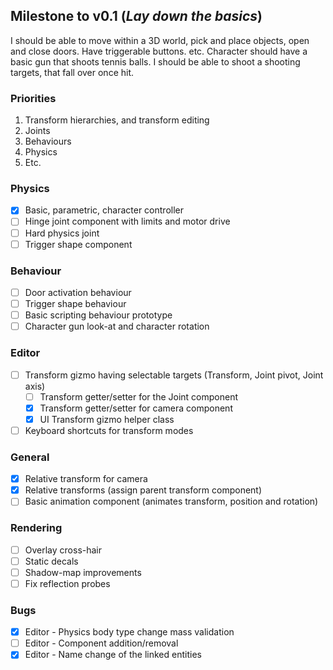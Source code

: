 ## Milestone to v0.1 (_Lay down the basics_)

I should be able to move within a 3D world, pick and place objects, open and close doors. Have triggerable buttons. etc.
Character should have a basic gun that shoots tennis balls. I should be able to shoot a shooting targets, that fall over once hit.

### Priorities
1. Transform hierarchies, and transform editing
2. Joints 
3. Behaviours
4. Physics
5. Etc.

### Physics
- [x] Basic, parametric, character controller
- [ ] Hinge joint component with limits and motor drive
- [ ] Hard physics joint
- [ ] Trigger shape component

### Behaviour
- [ ] Door activation behaviour
- [ ] Trigger shape behaviour
- [ ] Basic scripting behaviour prototype
- [ ] Character gun look-at and character rotation 

### Editor
- [ ] Transform gizmo having selectable targets (Transform, Joint pivot, Joint axis)
  - [ ] Transform getter/setter for the Joint component
  - [x] Transform getter/setter for camera component
  - [x] UI Transform gizmo helper class
- [ ] Keyboard shortcuts for transform modes

### General
- [x] Relative transform for camera 
- [x] Relative transforms (assign parent transform component)
- [ ] Basic animation component (animates transform, position and rotation)

### Rendering
- [ ] Overlay cross-hair
- [ ] Static decals
- [ ] Shadow-map improvements
- [ ] Fix reflection probes

### Bugs
 - [x] Editor - Physics body type change mass validation
 - [ ] Editor - Component addition/removal
 - [x] Editor - Name change of the linked entities